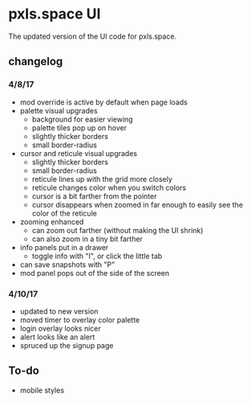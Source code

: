 # pxls.space UI

The updated version of the UI code for pxls.space.

## changelog

### 4/8/17
- mod override is active by default when page loads
- palette visual upgrades
  - background for easier viewing
  - palette tiles pop up on hover
  - slightly thicker borders
  - small border-radius
- cursor and reticule visual upgrades
  - slightly thicker borders
  - small border-radius
  - reticule lines up with the grid more closely
  - reticule changes color when you switch colors
  - cursor is a bit farther from the pointer
  - cursor disappears when zoomed in far enough to easily see the color of the reticule
- zooming enhanced
  - can zoom out farther (without making the UI shrink)
  - can also zoom in a tiny bit farther
- info panels put in a drawer
  - toggle info with "I", or click the little tab
- can save snapshots with "P"
- mod panel pops out of the side of the screen

### 4/10/17
- updated to new version
- moved timer to overlay color palette
- login overlay looks nicer
- alert looks like an alert
- spruced up the signup page

## To-do
- mobile styles
